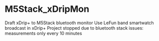 # M5Stack_xDripMon
Draft xDrip+ to M5Stack bluetooth monitor
Use LeFun band smartwatch broadcast in xDrip+
Project stopped due to bluetooth stack issues: measurements only every 10 minutes
